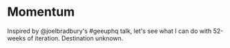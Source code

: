 Momentum
========

Inspired by @joelbradbury's #geeuphq talk, let's see what I can do with 52-weeks of iteration. Destination unknown.
